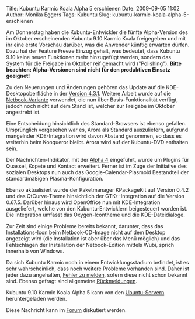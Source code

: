 Title: Kubuntu Karmic Koala Alpha 5 erschienen
Date: 2009-09-05 11:02
Author: Monika Eggers
Tags: Kubuntu
Slug: kubuntu-karmic-koala-alpha-5-erschienen

Am Donnerstag haben die Kubuntu-Entwickler die fünfte Alpha-Version des
im Oktober erscheinenden Kubuntu 9.10 Karmic Koala freigegeben und mit
ihr eine erste Vorschau darüber, was die Anwender künftig erwarten
dürfen. Dazu hat der Feature Freeze Einzug gehalt, was bedeutet, dass
Kubuntu 9.10 keine neuen Funktionen mehr hinzugefügt werden, sondern das
System für die Freigabe im Oktober reif gemacht wird ("Polishing").
**Bitte beachten: Alpha-Versionen sind nicht für den produktiven Einsatz
geeignet!**


Zu den Neuerungen und Änderungen gehören das Update auf die
KDE-Desktopoberfläche in der [Version
4.3.1](http://www.kubuntu-de.org/nachrichten/software/kde/kde-4-3-1-mit-kubuntupaketen-erschienen "http://www.kubuntu-de.org/nachrichten/software/kde/kde-4-3-1-mit-kubuntupaketen-erschienen"). Weitere Arbeit wurde auf die
[Netbook-Variante](https://wiki.kubuntu.org/Kubuntu/NetbookPlasma "https://wiki.kubuntu.org/Kubuntu/NetbookPlasma") verwendet, die nun über Basis-Funktionalität verfügt, jedoch noch
nicht auf dem Stand ist, welcher zur Freigabe im Oktober angestrebt ist.


<!--break--><!--break-->

Eine Entscheidung hinsichtlich des Standard-Browsers ist ebenso
gefallen. Ursprünglich vorgesehen war es, Arora als Standard
auszuliefern, aufgrund mangelnder KDE-Integration wird davon Abstand
genommen, so dass es weiterhin beim Konqueror bleibt. Arora wird auf der
Kubuntu-DVD enthalten sein.


Der Nachrichten-Indikator, mit der [Alpha
4](http://www.kubuntu-de.org/nachrichten/kubuntu/kubuntu-karmic-koala-alpha-4-erschienen "http://www.kubuntu-de.org/nachrichten/kubuntu/kubuntu-karmic-koala-alpha-4-erschienen") eingeführt, wurde um Plugins für Quassel, Kopete und Kontact
erweitert. Ferner ist im Zuge der Initiative des sozialen Desktops nun
auch das Google-Calendar-Plasmoid Bestandteil der standardmäßigen
Plasma-Konfiguration.


Ebenso aktualisiert wurde der Paketmanager KPackageKit auf Version 0.4.2
und das QtCurve-Theme hinsichtlich der GTK+-Integration auf die Version
0.67.5. Darüber hinaus wird OpenOffice nun mit KDE-Integration
ausgeliefert, welche von den Kubuntu-Entwicklern beigesteuert worden
ist. Die Integration umfasst das Oxygen-Icontheme und die
KDE-Dateidialoge.


Zur Zeit sind einige Probleme bereits bekannt, darunter, dass das
Installations-Icon beim Netbook-CD-Image nicht auf dem Desktop angezeigt
wird (die Installation ist aber über das Menü möglich) und das
Fehlschlagen der Installation der Netbook-Edition mittels Wubi, sprich
innerhalb von Windows.


Da sich Kubuntu Karmic noch in einem Entwicklungsstadium befindet, ist
es sehr wahrscheinlich, dass noch weitere Probleme vorhanden sind. Daher
ist jeder dazu angehalten, [Fehler zu
melden](https://launchpad.net/distros/ubuntu/+filebug "https://launchpad.net/distros/ubuntu/+filebug"), sofern diese nicht schon bekannt sind. Ebenso gefragt sind
allgemeine
[Rückmeldungen](https://wiki.kubuntu.org/JauntyJackalope/Alpha5/Kubuntu/Feedback "https://wiki.kubuntu.org/JauntyJackalope/Alpha5/Kubuntu/Feedback").


Kubuntu 9.10 Karmic Koala Alpha 5 kann von den
[Ubuntu-Servern](http://cdimage.ubuntu.com/kubuntu/releases/karmic/alpha-5/ "http://cdimage.ubuntu.com/kubuntu/releases/karmic/alpha-5/") heruntergeladen werden.


Diese Nachricht kann im
[Forum](http://forum.kubuntu-de.org/index.php?board=1.0 "http://forum.kubuntu-de.org/index.php?board=1.0") diskutiert werden.



